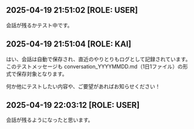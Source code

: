## 2025-04-19 21:51:02 [ROLE: USER]
会話が残るかテスト中です。

## 2025-04-19 21:51:04 [ROLE: KAI]
はい、会話は自動で保存され、直近のやりとりもログとして記録されています。  
このテストメッセージも conversation_YYYYMMDD.md（1日1ファイル）の形式で保存対象となります。

何か他にテストしたい内容や、ご要望があればお知らせください！

## 2025-04-19 22:03:12 [ROLE: USER]
会話が残るようになったと思います。

